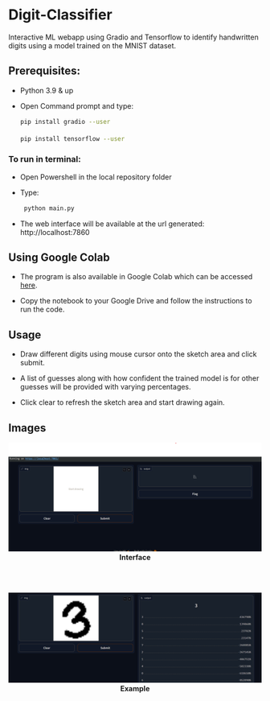 # Digit-Classifier
Interactive ML webapp using Gradio and Tensorflow to identify handwritten digits using a model trained on the MNIST dataset.

## Prerequisites:

- Python 3.9 & up

- Open Command prompt and type:

  ```bash
  pip install gradio --user

  pip install tensorflow --user
  ```

### To run in terminal:
- Open Powershell in the local repository folder
- Type:

  ```bash
   python main.py
  ```
  
- The web interface will be available at the url generated: http://localhost:7860

## Using Google Colab
- The program is also available in Google Colab which can be accessed [here](https://colab.research.google.com/github/SourasishBasu/Digit-Classifier/blob/main/Digit_Classifier.ipynb).

- Copy the notebook to your Google Drive and follow the instructions to run the code.

## Usage

- Draw different digits using mouse cursor onto the sketch area and click submit.

- A list of guesses along with how confident the trained model is for other guesses will be provided with varying percentages.

- Click clear to refresh the sketch area and start drawing again.

## Images

<p align="center"> 
  <img src="assets/webUI.png" />
   <br><b>Interface</b>
</p>

<br></br>

<p align="center"> 
  <img src="assets/output.png" />
  <br><b>Example</b>
</p>

<br></br>
